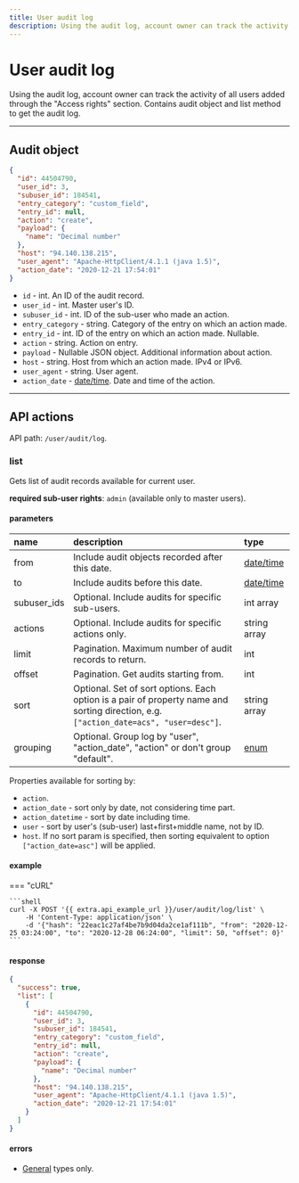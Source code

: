 ```yaml
---
title: User audit log 
description: Using the audit log, account owner can track the activity of all users added through the "Access rights" section.Contains audit object and list method to get the audit log.
---
```


# User audit log

Using the audit log, account owner can track the activity of all users added through the "Access rights" section. Contains
audit object and list method to get the audit log.

***

## Audit object

```json
{
  "id": 44504790,
  "user_id": 3,
  "subuser_id": 184541,
  "entry_category": "custom_field",
  "entry_id": null,
  "action": "create",
  "payload": {
    "name": "Decimal number"
  },
  "host": "94.140.138.215",
  "user_agent": "Apache-HttpClient/4.1.1 (java 1.5)",
  "action_date": "2020-12-21 17:54:01"
}
```

* `id` - int. An ID of the audit record.
* `user_id` - int. Master user's ID.
* `subuser_id` - int. ID of the sub-user who made an action.
* `entry_category` - string. Category of the entry on which an action made.
* `entry_id` - int. ID of the entry on which an action made. Nullable.
* `action` - string. Action on entry.
* `payload` - Nullable JSON object. Additional information about action.
* `host` - string. Host from which an action made. IPv4 or IPv6.
* `user_agent` - string. User agent.
* `action_date` - [date/time](../../../../getting-started.md#data-types). Date and time of the action.

***

## API actions

API path: `/user/audit/log`.

### list

Gets list of audit records available for current user.

**required sub-user rights**: `admin` (available only to master users).

#### parameters

| name        | description                                                                                                                           | type                                                   |
|:------------|:--------------------------------------------------------------------------------------------------------------------------------------|:-------------------------------------------------------|
| from        | Include audit objects recorded after this date.                                                                                       | [date/time](../../../../getting-started.md#data-types) |
| to          | Include audits before this date.                                                                                                      | [date/time](../../../../getting-started.md#data-types) |
| subuser_ids | Optional. Include audits for specific sub-users.                                                                                      | int array                                              |
| actions     | Optional. Include audits for specific actions only.                                                                                   | string array                                           |
| limit       | Pagination. Maximum number of audit records to return.                                                                                | int                                                    |
| offset      | Pagination. Get audits starting from.                                                                                                 | int                                                    |
| sort        | Optional. Set of sort options. Each option is a pair of property name and sorting direction, e.g. `["action_date=acs", "user=desc"]`. | string array                                           |
| grouping    | Optional. Group log by "user", "action_date", "action" or don't group "default".                                                      | [enum](../../../../getting-started.md#data-types)      |
 
Properties available for sorting by:

* `action`.
* `action_date` - sort only by date, not considering time part.
* `action_datetime` - sort by date including time.
* `user` - sort by user's (sub-user) last+first+middle name, not by ID.
* `host`.
If no sort param is specified, then sorting equivalent to option `["action_date=asc"]` will be applied.

#### example

=== "cURL"

    ```shell
    curl -X POST '{{ extra.api_example_url }}/user/audit/log/list' \
        -H 'Content-Type: application/json' \
        -d '{"hash": "22eac1c27af4be7b9d04da2ce1af111b", "from": "2020-12-25 03:24:00", "to": "2020-12-28 06:24:00", "limit": 50, "offset": 0}'
    ```

#### response

```json
{
  "success": true,
  "list": [
    {
      "id": 44504790,
      "user_id": 3,
      "subuser_id": 184541,
      "entry_category": "custom_field",
      "entry_id": null,
      "action": "create",
      "payload": {
        "name": "Decimal number"
      },
      "host": "94.140.138.215",
      "user_agent": "Apache-HttpClient/4.1.1 (java 1.5)",
      "action_date": "2020-12-21 17:54:01"
    }
  ]
}
```

#### errors

* [General](../../../../getting-started.md#error-codes) types only.